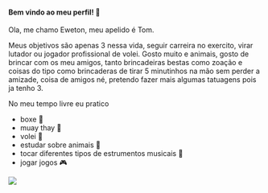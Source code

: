 #### Bem vindo ao meu perfil! 🤙

 Ola, me chamo Eweton, meu apelido é Tom.

Meus objetivos são apenas 3 nessa vida, seguir carreira no exercito, virar lutador ou jogador profissional de volei.
Gosto muito e animais, gosto de brincar com os meu amigos, tanto brincadeiras bestas como zoação e coisas do tipo
como brincaderas de tirar 5 minutinhos na mão sem perder a amizade, coisa de amigos né, pretendo fazer mais algumas
tatuagens pois ja tenho 3.

No meu tempo livre eu pratico
- boxe 🥊
- muay thay 🥊
- volei 🏐
- estudar sobre animais 🐊
- tocar diferentes tipos de estrumentos musicais 🎸
- jogar jogos 🎮

![](https://media.tenor.com/xku73wH2H_oAAAAi/micheal-jackson-dancing.gif)
